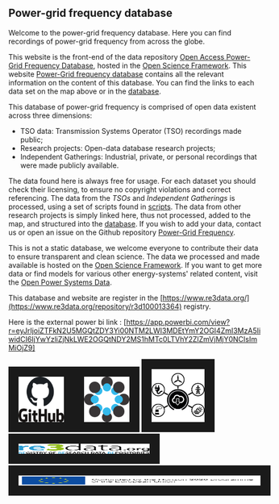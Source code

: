 ## Power-grid frequency database

Welcome to the power-grid frequency database. Here you can find recordings of power-grid frequency from across the globe.

This website is the front-end of the data repository [Open Access Power-Grid Frequency Database](https://osf.io/m43tg/), hosted in the [Open Science Framework](https://osf.io/). This website [Power-Grid frequency database](https://lrydin.github.io/Power-Grid-Frequency/) contains all the relevant information on the content of this database. You can find the links to each data set on the map above or in the [database](/database).

This database of power-grid frequency is comprised of open data existent across three dimensions:
 - TSO data: Transmission Systems Operator (TSO) recordings made public;
 - Research projects: Open-data database research projects;
 - Independent Gatherings: Industrial, private, or personal recordings that were made publicly available.

The data found here is always free for usage. For each dataset you should check their licensing, to ensure no copyright violations and correct referencing. The data from the *TSOs* and *Independent Gatherings* is processed, using a set of scripts found in [scripts](https://github.com/LRydin/Power-Grid-Frequency/scripts). The data from other research projects is simply linked here, thus not processed, added to the map, and structured into the [database](/database). If you wish to add your data, contact us or open an issue on the Github repository [Power-Grid Frequency](https://github.com/LRydin/Power-Grid-Frequency).

This is not a static database, we welcome everyone to contribute their data to ensure transparent and clean science. The data we processed and made available is hosted on the [Open Science Framework](https://osf.io/). If you want to get more data or find models for various other energy-systems' related content, visit the [Open Power Systems Data](https://open-power-system-data.org/).

This database and website are register in the [https://www.re3data.org/](https://www.re3data.org/repository/r3d100013364) registry.

Here is the external power bi link : [https://app.powerbi.com/view?r=eyJrIjoiZTFkN2U5MGQtZDY3Yi00NTM2LWI3MDEtYmY2OGI4ZmI3MzA5IiwidCI6IjYwYzliZjNkLWE2OGQtNDY2MS1hMTc0LTVhY2ZlZmVjMjY0NCIsImMiOjZ9]

<img src="./assets/img/github_dark.png" width="90" height="90" border="20" class="center" /><img src="./assets/img/osf.png" width="90" height="90" border="20" class="center" />  <img src="./assets/img/OPSD_logo.png" width="105" height="105" border="20" class="center" /> <img src="./assets/img/re3data_logo.png" height="20" width="260" border="20" class="center" /> <img src="./assets/img/h2020.png" height="20" width="480" border="20" class="center" />
